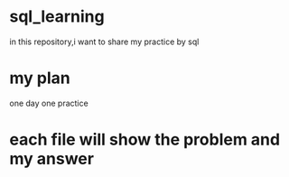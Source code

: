 # sql_learning
in this repository,i want to share my practice by sql
# my plan
one day one practice
# each file will show the problem and my answer
